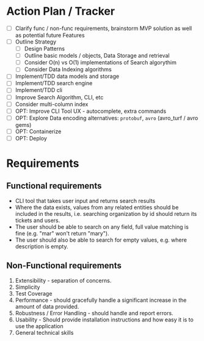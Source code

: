 # Action Plan / Tracker

- [ ] Clarify func / non-func requirements, brainstorm MVP solution as well as potential future Features
- [ ] Outline Strategy
    - [ ] Design Patterns
    - [ ] Outline basic models / objects, Data Storage and retrieval
    - [ ] Consider O(n) vs O(1) implementations of Search algorythim
    - [ ] Consider Data Indexing algorithms
- [ ] Implement/TDD data models and storage
- [ ] Implement/TDD search engine
- [ ] Implement/TDD cli
- [ ] Improve Search Algorithm, CLI, etc
- [ ] Consider multi-column index
- [ ] OPT: Improve CLI Tool UX - autocomplete, extra commands
- [ ] OPT: Explore Data encoding alternatives: `protobuf`, `avro` (avro_turf / avro gems)
- [ ] OPT: Containerize
- [ ] OPT: Deploy

# Requirements

## Functional requirements

- CLI tool that takes user input and returns search results
- Where the data exists, values from any related entities should be included in the results,
i.e. searching organization by id should return its tickets and users.
- The user should be able to search on any field, full value matching is fine (e.g. "mar" won't return "mary").
- The user should also be able to search for empty values, e.g. where description is empty.

## Non-Functional requirements

1. Extensibility - separation of concerns.
2. Simplicity
3. Test Coverage
4. Performance - should gracefully handle a significant increase in the amount of data
provided.
5. Robustness / Error Handling - should handle and report errors.
6. Usability - Should provide installation instructions and how easy it is to use the
application
7. General technical skills

